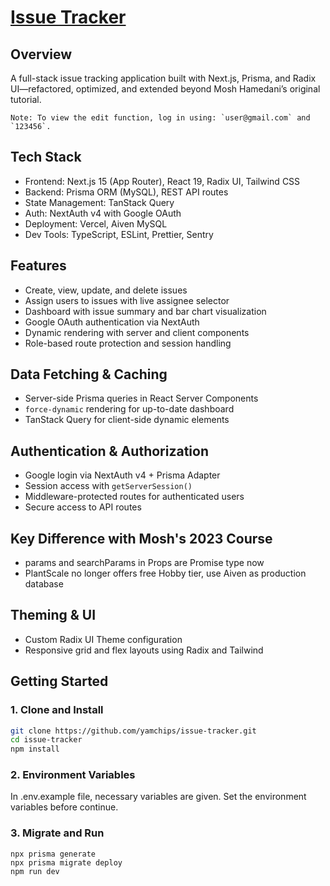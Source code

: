 # [Issue Tracker](https://issue-tracker-gamma-puce.vercel.app/)

## Overview

A full-stack issue tracking application built with Next.js, Prisma, and Radix UI—refactored, optimized, and extended beyond Mosh Hamedani’s original tutorial.

    Note: To view the edit function, log in using: `user@gmail.com` and `123456`.

## Tech Stack

- Frontend: Next.js 15 (App Router), React 19, Radix UI, Tailwind CSS
- Backend: Prisma ORM (MySQL), REST API routes
- State Management: TanStack Query
- Auth: NextAuth v4 with Google OAuth
- Deployment: Vercel, Aiven MySQL
- Dev Tools: TypeScript, ESLint, Prettier, Sentry

## Features

- Create, view, update, and delete issues
- Assign users to issues with live assignee selector
- Dashboard with issue summary and bar chart visualization
- Google OAuth authentication via NextAuth
- Dynamic rendering with server and client components
- Role-based route protection and session handling

## Data Fetching & Caching

- Server-side Prisma queries in React Server Components
- `force-dynamic` rendering for up-to-date dashboard
- TanStack Query for client-side dynamic elements

## Authentication & Authorization

- Google login via NextAuth v4 + Prisma Adapter
- Session access with `getServerSession()`
- Middleware-protected routes for authenticated users
- Secure access to API routes

## Key Difference with Mosh's 2023 Course

- params and searchParams in Props are Promise type now
- PlantScale no longer offers free Hobby tier, use Aiven as production database

## Theming & UI

- Custom Radix UI Theme configuration
- Responsive grid and flex layouts using Radix and Tailwind

## Getting Started

### 1. Clone and Install

```bash
git clone https://github.com/yamchips/issue-tracker.git
cd issue-tracker
npm install
```

### 2. Environment Variables

In .env.example file, necessary variables are given. Set the environment variables before continue.

### 3. Migrate and Run

```
npx prisma generate
npx prisma migrate deploy
npm run dev
```
